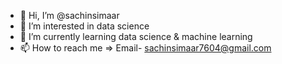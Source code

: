 - 👋 Hi, I’m @sachinsimaar
- 👀 I’m interested in data science
- 🌱 I’m currently learning data science & machine learning
- 📫 How to reach me => Email- sachinsimaar7604@gmail.com

<!---
sachinsimaar/sachinsimaar is a ✨ special ✨ repository because its `README.md` (this file) appears on your GitHub profile.
You can click the Preview link to take a look at your changes.
--->
